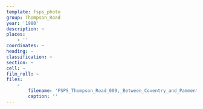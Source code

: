 ```yaml
---
template: fsps_photo
group: Thompson_Road
year: '1980'
description: ~
places:
    - ''
coordinates: ~
heading: ~
classification: ~
section: ~
cell: ~
film_roll: ~
files:
    -
        filename: 'FSPS_Thompson_Road_009,_Between_Coventry_and_Pamment,_1-1-B,_1980.png'
        caption: ''
---
```

